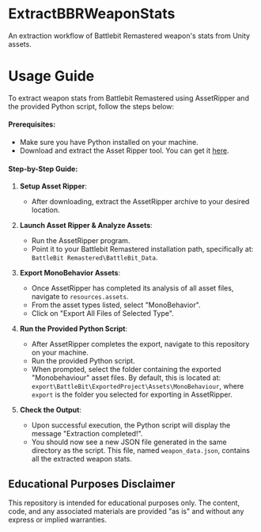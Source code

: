 # ExtractBBRWeaponStats
An extraction workflow of Battlebit Remastered weapon's stats from Unity assets.  
# **Usage Guide**

To extract weapon stats from Battlebit Remastered using AssetRipper and the provided Python script, follow the steps below:

#### **Prerequisites**:

-   Make sure you have Python installed on your machine.
-   Download and extract the Asset Ripper tool. You can get it [here](https://github.com/AssetRipper/AssetRipper).

#### **Step-by-Step Guide**:

1.  **Setup Asset Ripper**:
    
    -   After downloading, extract the AssetRipper archive to your desired location.
2.  **Launch Asset Ripper & Analyze Assets**:
    
    -   Run the AssetRipper program.
    -   Point it to your Battlebit Remastered installation path, specifically at: `BattleBit Remastered\BattleBit_Data`.
3.  **Export MonoBehavior Assets**:
    
    -   Once AssetRipper has completed its analysis of all asset files, navigate to `resources.assets`.
    -   From the asset types listed, select "MonoBehavior".
    -   Click on "Export All Files of Selected Type".
4.  **Run the Provided Python Script**:
    
    -   After AssetRipper completes the export, navigate to this repository on your machine.
    -   Run the provided Python script.
    -   When prompted, select the folder containing the exported "Monobehaviour" asset files. By default, this is located at: `export\BattleBit\ExportedProject\Assets\MonoBehaviour`, where `export` is the folder you selected for exporting in AssetRipper.
5.  **Check the Output**:
    
    -   Upon successful execution, the Python script will display the message "Extraction completed!".
    -   You should now see a new JSON file generated in the same directory as the script. This file, named `weapon_data.json`, contains all the extracted weapon stats.
## Educational Purposes Disclaimer
This repository is intended for educational purposes only. The content, code, and any associated materials are provided "as is" and without any express or implied warranties. 
